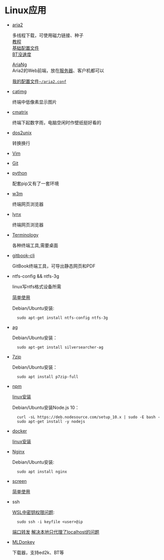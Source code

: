 # Linux应用

* [aria2](https://aria2.github.io/)

  多线程下载，可使用磁力链接、种子  
  [教程](https://yorkchou.com/aria2.html)  
  [基础配置文件](http://aria2c.com/usage.html)  
  [BT没速度](http://www.senra.me/solutions-to-aria2-bt-metalink-download-slowly/)

  [AriaNg](https://github.com/mayswind/AriaNg)  
  Aria2的Web前端，放在[服务器](https://www.jianshu.com/p/5e42c1031fb5)、客户机都可以
  
  [我的配置文件`~/aria2.conf`](aria2.conf)

* [catimg](https://github.com/posva/catimg)

  终端中低像素显示图片

* [cmatrix](https://github.com/abishekvashok/cmatrix)

  终端下起数字雨，电脑空闲时作壁纸挺好看的

* [dos2unix](http://dos2unix.sourceforge.net/)

  转换换行

* [Vim](https://github.com/vim/vimhttps://www.vim.org/)
* [Git](https://git-scm.com/)
* [python](https://www.python.org/)

  配套pip又有了一套环境

* [w3m](http://w3m.sourceforge.net/)

  终端网页浏览器

* [lynx](https://lynx.browser.org/)

  终端网页浏览器

* [Terminology](https://www.enlightenment.org/about-terminology.md)

  各种终端工具,需要桌面

* [gitbook-cli](https://github.com/GitbookIO/gitbook-cli)

  GitBook终端工具，可导出静态网页和PDF

* ntfs-config && ntfs-3g

  linux写ntfs格式设备所需

  [简单使用](https://www.cnblogs.com/pengdonglin137/p/3477869.html)

  Debian/Ubuntu安装:

  ```text
    sudo apt-get install ntfs-config ntfs-3g
  ```

* [ag](https://github.com/ggreer/the_silver_searcher)

  Debian/Ubuntu安装：

  ```text
    sudo apt-get install silversearcher-ag
  ```

* [7zip](https://www.7-zip.org/)

  Debian/Ubuntu安装：

  ```text
    sudo apt install p7zip-full
  ```

* [npm](https://nodejs.org/en/)

  [linux安装](https://nodejs.org/en/download/package-manager/#debian-and-ubuntu-based-linux-distributions)

  Debian/Ubuntu安装Node.js 10：

  ```text
    curl -sL https://deb.nodesource.com/setup_10.x | sudo -E bash -
    sudo apt-get install -y nodejs
  ```

* [docker](https://www.docker.com/)

  [linux安装](https://docs.docker.com/install/)

* [Nginx](https://www.nginx.com/)

  Debian/Ubuntu安装:

  ```text
    sudo apt install nginx
  ```

* [screen](https://www.gnu.org/software/screen/)

  [简单使用](https://blog.csdn.net/hejunqing14/article/details/50338161)

* ssh

  [WSL中密钥权限问题](https://superuser.com/questions/1321072/ubuntu-on-windows-10-ssh-permissions-xxxx-for-private-key-are-too-open):

  ```text
    sudo ssh -i keyfile <user>@ip
  ```

  [端口转发](http://blog.creke.net/722.html) [解决本地只代理了localhost的问题](https://www.cnblogs.com/sparkdev/p/7497388.html)

* [MLDonkey](http://mldonkey.sourceforge.net/Main_Page)

  下载器，支持ed2k、BT等

